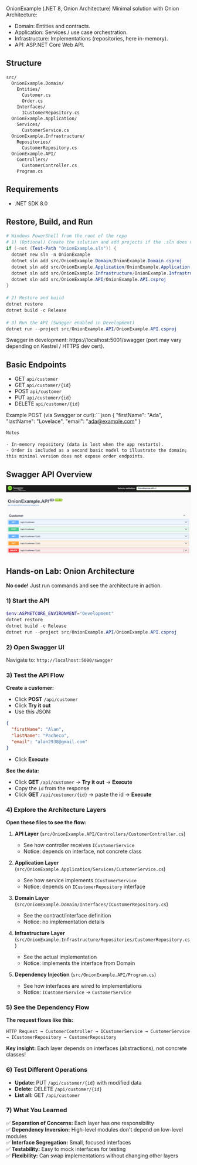 OnionExample (.NET 8, Onion Architecture)
Minimal solution with Onion Architecture:
- Domain: Entities and contracts.
- Application: Services / use case orchestration.
- Infrastructure: Implementations (repositories, here in-memory).
- API: ASP.NET Core Web API.

## Structure
```
src/
  OnionExample.Domain/
    Entities/
      Customer.cs
      Order.cs
    Interfaces/
      ICustomerRepository.cs
  OnionExample.Application/
    Services/
      CustomerService.cs
  OnionExample.Infrastructure/
    Repositories/
      CustomerRepository.cs
  OnionExample.API/
    Controllers/
      CustomerController.cs
    Program.cs
```

## Requirements
- .NET SDK 8.0

## Restore, Build, and Run
```powershell
# Windows PowerShell from the root of the repo
# 1) (Optional) Create the solution and add projects if the .sln does not exist
if (-not (Test-Path "OnionExample.sln")) {
  dotnet new sln -n OnionExample
  dotnet sln add src/OnionExample.Domain/OnionExample.Domain.csproj
  dotnet sln add src/OnionExample.Application/OnionExample.Application.csproj
  dotnet sln add src/OnionExample.Infrastructure/OnionExample.Infrastructure.csproj
  dotnet sln add src/OnionExample.API/OnionExample.API.csproj
}

# 2) Restore and build
dotnet restore
dotnet build -c Release

# 3) Run the API (Swagger enabled in Development)
dotnet run --project src/OnionExample.API/OnionExample.API.csproj
```

Swagger in development: https://localhost:5001/swagger (port may vary depending on Kestrel / HTTPS dev cert).

## Basic Endpoints
- GET `api/customer`
- GET `api/customer/{id}`
- POST `api/customer`
- PUT `api/customer/{id}`
- DELETE `api/customer/{id}`

Example POST (via Swagger or curl):```json
{
  "firstName": "Ada",
  "lastName": "Lovelace",
  "email": "ada@example.com"
}

```
Notes

- In-memory repository (data is lost when the app restarts).
- Order is included as a second basic model to illustrate the domain; this minimal version does not expose order endpoints.
```


## Swagger API Overview

![Swagger API Overview](./docs/swagger_api_overview.png)



## Hands-on Lab: Onion Architecture

**No code!** Just run commands and see the architecture in action.

### 1) Start the API
```powershell
$env:ASPNETCORE_ENVIRONMENT="Development"
dotnet restore
dotnet build -c Release
dotnet run --project src/OnionExample.API/OnionExample.API.csproj
```

### 2) Open Swagger UI
Navigate to: `http://localhost:5000/swagger`

### 3) Test the API Flow
**Create a customer:**
- Click **POST** `/api/customer`
- Click **Try it out**
- Use this JSON:
```json
{
  "firstName": "Alan",
  "lastName": "Pacheco", 
  "email": "alan2938@gmail.com"
}
```
- Click **Execute**

**See the data:**
- Click **GET** `/api/customer` → **Try it out** → **Execute**
- Copy the `id` from the response
- Click **GET** `/api/customer/{id}` → paste the id → **Execute**

### 4) Explore the Architecture Layers
**Open these files to see the flow:**

1. **API Layer** (`src/OnionExample.API/Controllers/CustomerController.cs`)
   - See how controller receives `ICustomerService`
   - Notice: depends on interface, not concrete class

2. **Application Layer** (`src/OnionExample.Application/Services/CustomerService.cs`)
   - See how service implements `ICustomerService`
   - Notice: depends on `ICustomerRepository` interface

3. **Domain Layer** (`src/OnionExample.Domain/Interfaces/ICustomerRepository.cs`)
   - See the contract/interface definition
   - Notice: no implementation details

4. **Infrastructure Layer** (`src/OnionExample.Infrastructure/Repositories/CustomerRepository.cs`)
   - See the actual implementation
   - Notice: implements the interface from Domain

5. **Dependency Injection** (`src/OnionExample.API/Program.cs`)
   - See how interfaces are wired to implementations
   - Notice: `ICustomerService` → `CustomerService`

### 5) See the Dependency Flow
**The request flows like this:**
```
HTTP Request → CustomerController → ICustomerService → CustomerService → ICustomerRepository → CustomerRepository
```

**Key insight:** Each layer depends on interfaces (abstractions), not concrete classes!

### 6) Test Different Operations
- **Update:** PUT `/api/customer/{id}` with modified data
- **Delete:** DELETE `/api/customer/{id}`
- **List all:** GET `/api/customer`

### 7) What You Learned
✅ **Separation of Concerns:** Each layer has one responsibility  
✅ **Dependency Inversion:** High-level modules don't depend on low-level modules  
✅ **Interface Segregation:** Small, focused interfaces  
✅ **Testability:** Easy to mock interfaces for testing  
✅ **Flexibility:** Can swap implementations without changing other layers

